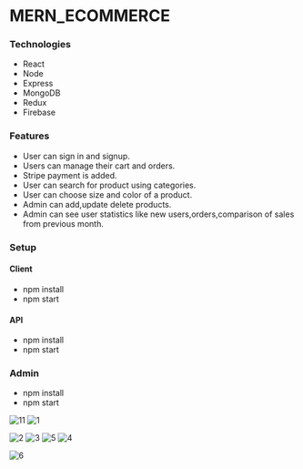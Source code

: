 # MERN_ECOMMERCE
### Technologies
* React
* Node
* Express
* MongoDB
* Redux
* Firebase
### Features
* User can sign in and signup.
* Users can manage their cart and orders.
* Stripe payment is added.
* User can search for product using categories.
* User can choose size and color of a product.
* Admin can add,update delete products.
* Admin can see user statistics like new users,orders,comparison of sales from previous month.
### Setup
 #### Client
 * npm install
 * npm start
 #### API
 * npm install
 * npm start
 ### Admin
 * npm install
 * npm start
 
![11](https://user-images.githubusercontent.com/111036270/214650123-0bccfd76-b265-46b6-a79a-aa85023b8370.png)
![1](https://user-images.githubusercontent.com/111036270/214650186-f038d3c1-dea5-4740-be85-03de17d7f315.png)

![2](https://user-images.githubusercontent.com/111036270/214651294-68ef9a96-4a89-4a2f-b3dc-475ec7e61961.png)
![3](https://user-images.githubusercontent.com/111036270/214651360-85151574-416b-4c98-9bc7-da1f398fbbae.png)
![5](https://user-images.githubusercontent.com/111036270/214651500-66220848-adbc-4d17-a103-88c7ad9720b6.png)
![4](https://user-images.githubusercontent.com/111036270/214651509-68575748-d656-415c-8a87-3c2c894034a3.png)


![6](https://user-images.githubusercontent.com/111036270/214652045-375f8d66-b43c-45d3-b1fd-c41d28f613e5.png)
